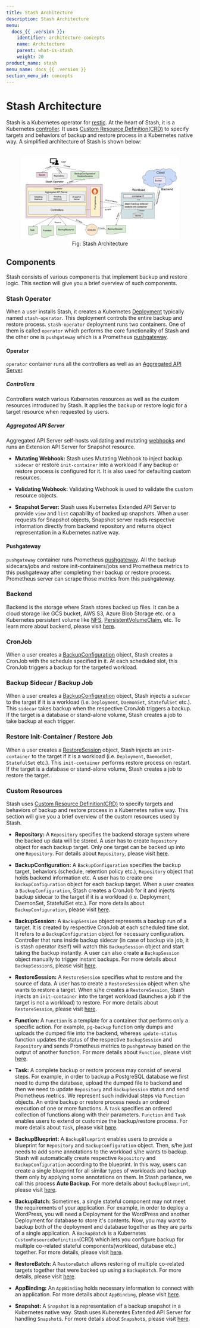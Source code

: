 ```yaml
---
title: Stash Architecture
description: Stash Architecture
menu:
  docs_{{ .version }}:
    identifier: architecture-concepts
    name: Architecture
    parent: what-is-stash
    weight: 20
product_name: stash
menu_name: docs_{{ .version }}
section_menu_id: concepts
---
```


# Stash Architecture

Stash is a Kubernetes operator for [restic](https://restic.net/). At the heart of Stash, it is a Kubernetes [controller](https://book.kubebuilder.io/cronjob-tutorial/controller-overview.html). It uses [Custom Resource Definition(CRD)](https://kubernetes.io/docs/concepts/extend-kubernetes/api-extension/custom-resources/) to specify targets and behaviors of backup and restore process in a Kubernetes native way. A simplified architecture of Stash is shown below:

<figure align="center">
  <img alt="Stash Architecture" src="images/stash_architecture.svg">
  <figcaption align="center">Fig: Stash Architecture</figcaption>
</figure>

## Components

Stash consists of various components that implement backup and restore logic. This section will give you a brief overview of such components.

### Stash Operator

When a user installs Stash, it creates a Kubernetes [Deployment](https://kubernetes.io/docs/concepts/workloads/controllers/deployment/) typically named `stash-operator`. This deployment controls the entire backup and restore process. `stash-operator` deployment runs two containers. One of them is called `operator` which performs the core functionality of Stash and the other one is `pushgateway` which is a Prometheus [pushgateway](https://github.com/prometheus/pushgateway).

#### Operator

`operator` container runs all the controllers as well as an [Aggregated API Server](https://kubernetes.io/docs/tasks/access-kubernetes-api/setup-extension-api-server/).

##### Controllers

Controllers watch various Kubernetes resources as well as the custom resources introduced by Stash. It applies the backup or restore logic for a target resource when requested by users.

##### Aggregated API Server

Aggregated API Server self-hosts validating and mutating [webhooks](https://kubernetes.io/docs/reference/access-authn-authz/extensible-admission-controllers/) and runs an Extension API Server for Snapshot resource.

- **Mutating Webhook:** Stash uses Mutating Webhook to inject backup `sidecar` or restore `init-container` into a workload if any backup or restore process is configured for it. It is also used for defaulting custom resources.

- **Validating Webhook:** Validating Webhook is used to validate the custom resource objects.

- **Snapshot Server:** Stash uses Kubernetes Extended API Server to provide `view` and `list` capability of backed up snapshots. When a user requests for Snapshot objects, Snapshot server reads respective information directly from backend repository and returns object representation in a Kubernetes native way.

#### Pushgateway

`pushgateway` container runs Prometheus [pushgateway](https://github.com/prometheus/pushgateway). All the backup sidecars/jobs and restore init-containers/jobs send Prometheus metrics to this pushgateway after completing their backup or restore process. Prometheus server can scrape those metrics from this pushgateway.

### Backend

Backend is the storage where Stash stores backed up files. It can be a cloud storage like GCS bucket, AWS S3, Azure Blob Storage etc. or a Kubernetes persistent volume like [NFS](https://kubernetes.io/docs/concepts/storage/volumes/#nfs), [PersistentVolumeClaim](https://kubernetes.io/docs/concepts/storage/volumes/#persistentvolumeclaim), etc. To learn more about backend, please visit [here](/docs/guides/backends/overview/index.md).

### CronJob

When a user creates a [BackupConfiguration](#backupconfiguration) object, Stash creates a CronJob with the schedule specified in it. At each scheduled slot, this CronJob triggers a backup for the targeted workload.

### Backup Sidecar / Backup Job

When a user creates a [BackupConfiguration](#backupconfiguration) object, Stash injects a `sidecar` to the target if it is a workload (i.e. `Deployment`, `DaemonSet`, `StatefulSet` etc.). This `sidecar` takes backup when the respective CronJob triggers a backup. If the target is a database or stand-alone volume, Stash creates a job to take backup at each trigger.

### Restore Init-Container / Restore Job

When a user creates a [RestoreSession](#restoresession) object, Stash injects an `init-container` to the target if it is a workload (i.e. `Deployment`, `DaemonSet`, `StatefulSet` etc.). This `init-container` performs restore process on restart. If the target is a database or stand-alone volume, Stash creates a job to restore the target.

### Custom Resources

Stash uses [Custom Resource Definition(CRD)](https://kubernetes.io/docs/concepts/extend-kubernetes/api-extension/custom-resources/) to specify targets and behaviors of backup and restore process in a Kubernetes native way. This section will give you a brief overview of the custom resources used by Stash.

- **Repository:** A `Repository` specifies the backend storage system where the backed up data will be stored. A user has to create `Repository` object for each backup target. Only one target can be backed up into one `Repository`. For details about `Repository`, please visit [here](/docs/concepts/crds/repository.md).

- **BackupConfiguration:** A `BackupConfiguration` specifies the backup target, behaviors (schedule, retention policy etc.), `Repository` object that holds backend information etc. A user has to create one `BackupConfiguration` object for each backup target. When a user creates a `BackupConfiguration`, Stash creates a CronJob for it and injects backup sidecar to the target if it is a workload (i.e. Deployment, DaemonSet, StatefulSet etc.). For more details about `BackupConfiguration`, please visit [here](/docs/concepts/crds/backupconfiguration/index.md).

- **BackupSession:** A `BackupSession` object represents a backup run of a target. It is created by respective CronJob at each scheduled time slot. It refers to a `BackupConfiguration` object for necessary configuration. Controller that runs inside backup sidecar (in case of backup via job, it is stash operator itself) will watch this `BackupSession` object and start taking the backup instantly. A user can also create a `BackupSession` object manually to trigger instant backups. For more details about `BackupSession`s, please visit [here](/docs/concepts/crds/backupsession/index.md).

- **RestoreSession:** A `RestoreSession` specifies what to restore and the source of data. A user has to create a `RestoreSession` object when s/he wants to restore a target. When s/he creates a `RestoreSession`, Stash injects an `init-container` into the target workload (launches a job if the target is not a workload) to restore. For more details about `RestoreSession`, please visit [here](/docs/concepts/crds/restoresession/index.md).

- **Function:** A `Function` is a template for a container that performs only a specific action.  For example, `pg-backup` function only dumps and uploads the dumped file into the backend, whereas `update-status` function updates the status of the respective `BackupSession` and `Repository` and sends Prometheus metrics to `pushgateway` based on the output of another function. For more details about `Function`, please visit [here](/docs/concepts/crds/function/index.md).

- **Task:** A complete backup or restore process may consist of several steps. For example, in order to backup a PostgreSQL database we first need to dump the database, upload the dumped file to backend and then we need to update `Repository` and `BackupSession` status and send Prometheus metrics. We represent such individual steps via `Function` objects. An entire backup or restore process needs an ordered execution of one or more functions. A `Task` specifies an ordered collection of functions along with their parameters. `Function` and `Task` enables users to extend or customize the backup/restore process. For more details about `Task`, please visit [here](/docs/concepts/crds/task/index.md).

- **BackupBlueprint:** A `BackupBlueprint` enables users to provide a blueprint for `Repository` and `BackupConfiguration` object. Then, s/he just needs to add some annotations to the workload s/he wants to backup. Stash will automatically create respective `Repository` and `BackupConfiguration` according to the blueprint. In this way, users can create a single blueprint for all similar types of workloads and backup them only by applying some annotations on them. In Stash parlance, we call this process **Auto Backup**. For more details about `BackupBlueprint`, please visit [here](/docs/concepts/crds/backupblueprint/index.md).

- **BackupBatch:** Sometimes, a single stateful component may not meet the requirements of your application. For example, in order to deploy a WordPress, you will need a Deployment for the WordPress and another Deployment for database to store it's contents. Now, you may want to backup both of the deployment and database together as they are parts of a single application. A `BackupBatch` is a Kubernetes `CustomResourceDefinition`(CRD) which lets you configure backup for multiple co-related stateful components(workload, database etc.) together. For more details, please visit [here](/docs/concepts/crds/backupbatch/index.md).

- **RestoreBatch:** A `RestoreBatch` allows restoring of multiple co-related targets together that were backed up using a `BackupBatch`. For more details, please visit [here](/docs/concepts/crds/restorebatch/index.md).

- **AppBinding:** An `AppBinding` holds necessary information to connect with an application. For more details about `AppBinding`, please visit [here](/docs/concepts/crds/appbinding/index.md).

- **Snapshot:** A `Snapshot` is a representation of a backup snapshot in a Kubernetes native way. Stash uses Kuberentes Extended API Server for handling `Snapshot`s. For more details about `Snapshot`s, please visit [here](/docs/concepts/crds/snapshot/index.md).
